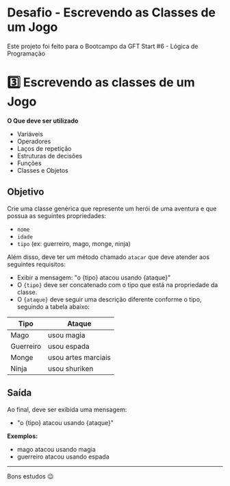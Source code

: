 # Desafio - Escrevendo as Classes de um Jogo

Este projeto foi feito para o Bootcampo da GFT Start #6 - Lógica de Programação

# 3️⃣ Escrevendo as classes de um Jogo

**O Que deve ser utilizado**

- Variáveis
- Operadores
- Laços de repetição
- Estruturas de decisões
- Funções
- Classes e Objetos

## Objetivo

Crie uma classe genérica que represente um herói de uma aventura e que possua as seguintes propriedades:

- `nome`
- `idade`
- `tipo` (ex: guerreiro, mago, monge, ninja)

Além disso, deve ter um método chamado `atacar` que deve atender aos seguintes requisitos:

- Exibir a mensagem: "o {tipo} atacou usando {ataque}"
- O `{tipo}` deve ser concatenado com o tipo que está na propriedade da classe.
- O `{ataque}` deve seguir uma descrição diferente conforme o tipo, seguindo a tabela abaixo:

| Tipo       | Ataque                |
|------------|-----------------------|
| Mago       | usou magia            |
| Guerreiro  | usou espada           |
| Monge      | usou artes marciais   |
| Ninja      | usou shuriken         |

## Saída

Ao final, deve ser exibida uma mensagem:

- "o {tipo} atacou usando {ataque}"
  
**Exemplos:**
- mago atacou usando magia
- guerreiro atacou usando espada

---

Bons estudos 😉